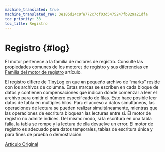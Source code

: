 ```yaml
---
machine_translated: true
machine_translated_rev: 3e185d24c9fe772c7cf03d5475247fb829a21dfa
toc_priority: 33
toc_title: Registro
---
```


# Registro {#log}

El motor pertenece a la familia de motores de registro. Consulte las propiedades comunes de los motores de registro y sus diferencias en [Familia del motor de registro](log_family.md) artículo.

El registro difiere de [TinyLog](tinylog.md) en que un pequeño archivo de “marks” reside con los archivos de columna. Estas marcas se escriben en cada bloque de datos y contienen compensaciones que indican dónde comenzar a leer el archivo para omitir el número especificado de filas. Esto hace posible leer datos de tabla en múltiples hilos.
Para el acceso a datos simultáneos, las operaciones de lectura se pueden realizar simultáneamente, mientras que las operaciones de escritura bloquean las lecturas entre sí.
El motor de registro no admite índices. Del mismo modo, si la escritura en una tabla falla, la tabla se rompe y la lectura de ella devuelve un error. El motor de registro es adecuado para datos temporales, tablas de escritura única y para fines de prueba o demostración.

[Artículo Original](https://clickhouse.tech/docs/en/operations/table_engines/log/) <!--hide-->
